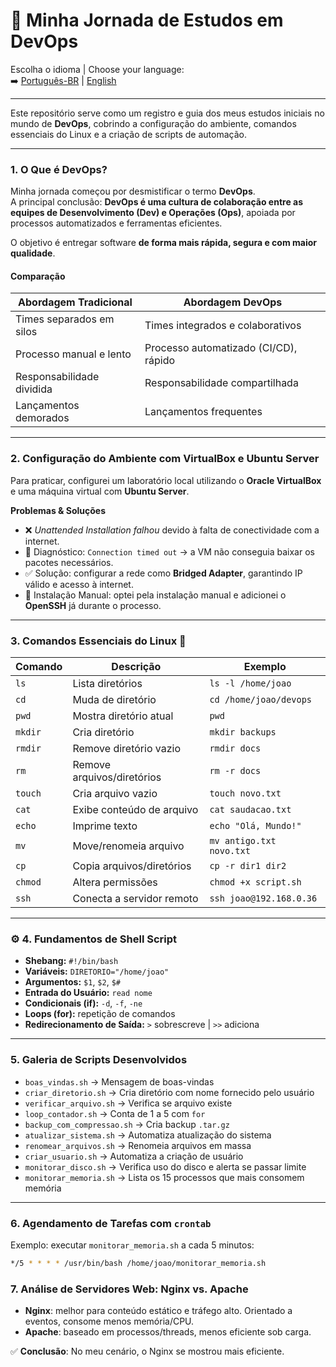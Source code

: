 # 📘 Minha Jornada de Estudos em DevOps

Escolha o idioma | Choose your language:  
➡️ [Português-BR](README.pt.md) | [English](README.md)

---

Este repositório serve como um registro e guia dos meus estudos iniciais no mundo de **DevOps**, cobrindo a configuração do ambiente, comandos essenciais do Linux e a criação de scripts de automação.

---

### 1. O Que é DevOps?

Minha jornada começou por desmistificar o termo **DevOps**.  
A principal conclusão: **DevOps é uma cultura de colaboração entre as equipes de Desenvolvimento (Dev) e Operações (Ops)**, apoiada por processos automatizados e ferramentas eficientes.  

O objetivo é entregar software **de forma mais rápida, segura e com maior qualidade**.

#### Comparação

| Abordagem Tradicional | Abordagem DevOps |
|------------------------|------------------|
| Times separados em silos | Times integrados e colaborativos |
| Processo manual e lento | Processo automatizado (CI/CD), rápido |
| Responsabilidade dividida | Responsabilidade compartilhada |
| Lançamentos demorados | Lançamentos frequentes |

---

### 2. Configuração do Ambiente com VirtualBox e Ubuntu Server

Para praticar, configurei um laboratório local utilizando o **Oracle VirtualBox** e uma máquina virtual com **Ubuntu Server**.  

**Problemas & Soluções**  
- ❌ *Unattended Installation falhou* devido à falta de conectividade com a internet.  
- 🔎 Diagnóstico: `Connection timed out` → a VM não conseguia baixar os pacotes necessários.  
- ✅ Solução: configurar a rede como **Bridged Adapter**, garantindo IP válido e acesso à internet.  
- 🔧 Instalação Manual: optei pela instalação manual e adicionei o **OpenSSH** já durante o processo.

---

### 3. Comandos Essenciais do Linux 🐧

| Comando | Descrição | Exemplo |
|---------|-----------|---------|
| `ls` | Lista diretórios | `ls -l /home/joao` |
| `cd` | Muda de diretório | `cd /home/joao/devops` |
| `pwd` | Mostra diretório atual | `pwd` |
| `mkdir` | Cria diretório | `mkdir backups` |
| `rmdir` | Remove diretório vazio | `rmdir docs` |
| `rm` | Remove arquivos/diretórios | `rm -r docs` |
| `touch` | Cria arquivo vazio | `touch novo.txt` |
| `cat` | Exibe conteúdo de arquivo | `cat saudacao.txt` |
| `echo` | Imprime texto | `echo "Olá, Mundo!"` |
| `mv` | Move/renomeia arquivo | `mv antigo.txt novo.txt` |
| `cp` | Copia arquivos/diretórios | `cp -r dir1 dir2` |
| `chmod` | Altera permissões | `chmod +x script.sh` |
| `ssh` | Conecta a servidor remoto | `ssh joao@192.168.0.36` |

---

### ⚙️ 4. Fundamentos de Shell Script

- **Shebang:** `#!/bin/bash`  
- **Variáveis:** `DIRETORIO="/home/joao"`  
- **Argumentos:** `$1`, `$2`, `$#`  
- **Entrada do Usuário:** `read nome`  
- **Condicionais (if):** `-d`, `-f`, `-ne`  
- **Loops (for):** repetição de comandos  
- **Redirecionamento de Saída:** `>` sobrescreve | `>>` adiciona  

---

### 5. Galeria de Scripts Desenvolvidos

- `boas_vindas.sh` → Mensagem de boas-vindas  
- `criar_diretorio.sh` → Cria diretório com nome fornecido pelo usuário  
- `verificar_arquivo.sh` → Verifica se arquivo existe  
- `loop_contador.sh` → Conta de 1 a 5 com `for`  
- `backup_com_compressao.sh` → Cria backup `.tar.gz`  
- `atualizar_sistema.sh` → Automatiza atualização do sistema  
- `renomear_arquivos.sh` → Renomeia arquivos em massa  
- `criar_usuario.sh` → Automatiza a criação de usuário  
- `monitorar_disco.sh` → Verifica uso do disco e alerta se passar limite  
- `monitorar_memoria.sh` → Lista os 15 processos que mais consomem memória  

---

### 6. Agendamento de Tarefas com `crontab`

Exemplo: executar `monitorar_memoria.sh` a cada 5 minutos:  

```bash
*/5 * * * * /usr/bin/bash /home/joao/monitorar_memoria.sh
```

### 7. Análise de Servidores Web: Nginx vs. Apache

- **Nginx**: melhor para conteúdo estático e tráfego alto. Orientado a eventos, consome menos memória/CPU.
- **Apache**: baseado em processos/threads, menos eficiente sob carga.

✅ **Conclusão**: No meu cenário, o Nginx se mostrou mais eficiente.
